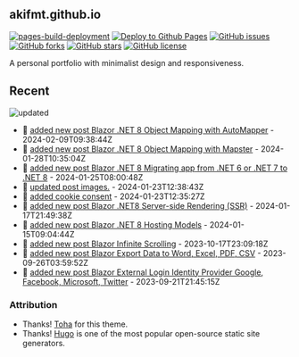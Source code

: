 ## akifmt.github.io

[![pages-build-deployment](https://github.com/akifmt/akifmt.github.io/actions/workflows/pages/pages-build-deployment/badge.svg)](https://github.com/akifmt/akifmt.github.io/actions/workflows/pages/pages-build-deployment)
[![Deploy to Github Pages](https://github.com/akifmt/akifmt.github.io/actions/workflows/deploy-site.yaml/badge.svg)](https://github.com/akifmt/akifmt.github.io/actions/workflows/deploy-site.yaml)
[![GitHub issues](https://img.shields.io/github/issues/akifmt/akifmt.github.io)](https://github.com/akifmt/akifmt.github.io/issues)
[![GitHub forks](https://img.shields.io/github/forks/akifmt/akifmt.github.io)](https://github.com/akifmt/akifmt.github.io/network)
[![GitHub stars](https://img.shields.io/github/stars/akifmt/akifmt.github.io)](https://github.com/akifmt/akifmt.github.io/stargazers)
[![GitHub license](https://img.shields.io/github/license/akifmt/akifmt.github.io)](https://github.com/akifmt/akifmt.github.io/blob/master/LICENSE)

A personal portfolio with minimalist design and responsiveness.


## Recent

<!-- Latest_Commits_Start -->
![updated](https://img.shields.io/badge/Updated-Fri%20Feb%2009%202024%2009%3A40%3A54%20GMT%2B0000%20(Coordinated%20Universal%20Time)-blue.svg)
- :page_facing_up: [added new post Blazor .NET 8 Object Mapping with AutoMapper](https://github.com/akifmt/akifmt.github.io/commit/05516b0fc6e325cf5b29361722bcad85aa2b857a) - 2024-02-09T09:38:44Z 
- :page_facing_up: [added new post Blazor .NET 8 Object Mapping with Mapster](https://github.com/akifmt/akifmt.github.io/commit/a1b19e2b0c7f55a0af38bac38004c17dd7451111) - 2024-01-28T10:35:04Z 
- :page_facing_up: [added new post Blazor .NET 8 Migrating app from .NET 6 or .NET 7 to .NET 8](https://github.com/akifmt/akifmt.github.io/commit/3ebc882b9d742f1b18959e2f8e442267e9f5f18c) - 2024-01-25T08:00:48Z 
- :page_facing_up: [updated post images.](https://github.com/akifmt/akifmt.github.io/commit/9a97aaf6486c90b6b1b8d0be205887e135471450) - 2024-01-23T12:38:43Z 
- :page_facing_up: [added cookie consent](https://github.com/akifmt/akifmt.github.io/commit/51e7732dc3752ba95ad4c0135b22608f75b57d30) - 2024-01-23T12:35:27Z 
- :page_facing_up: [added new post Blazor .NET8 Server-side Rendering (SSR)](https://github.com/akifmt/akifmt.github.io/commit/f8907e873806ead1bdb01f5dd35dda60ee7559bf) - 2024-01-17T21:49:38Z 
- :page_facing_up: [added new post Blazor .NET 8 Hosting Models](https://github.com/akifmt/akifmt.github.io/commit/e0bb99196a6a463734eb7c53856e13748d9f67c2) - 2024-01-15T09:04:44Z 
- :page_facing_up: [added new post Blazor Infinite Scrolling](https://github.com/akifmt/akifmt.github.io/commit/3d054657af2f2aeffd3197cadd40298cd8603025) - 2023-10-17T23:09:18Z 
- :page_facing_up: [added new post Blazor Export Data to Word, Excel, PDF, CSV](https://github.com/akifmt/akifmt.github.io/commit/16f29342dc51a84886d8079dbe6e79b95829682d) - 2023-09-26T03:59:52Z 
- :page_facing_up: [added new post Blazor External Login Identity Provider Google, Facebook, Microsoft, Twitter](https://github.com/akifmt/akifmt.github.io/commit/88d7f7bcab99c68d6eefb57c3e5f85ea4abe2936) - 2023-09-21T21:45:15Z 
<!-- Latest_Commits_End -->

### Attribution

- Thanks! [Toha](https://github.com/hugo-toha/toha) for this theme.
- Thanks! [Hugo](https://gohugo.io/) is one of the most popular open-source static site generators.
